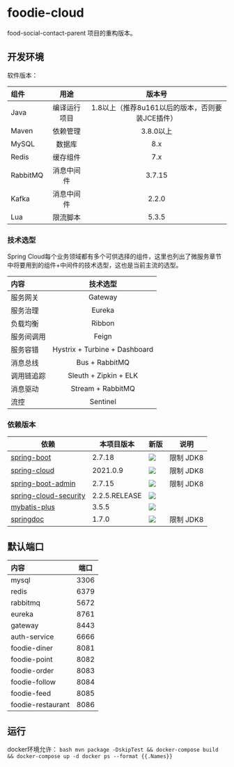 # foodie-cloud

food-social-contact-parent 项目的重构版本。

## 开发环境

软件版本：

| 组件          | 用途  	  |              版本号              | 
|:------------|:------:|:-----------------------------:| 
| Java        | 编译运行项目 | 1.8以上（推荐8u161以后的版本，否则要装JCE插件） |
| Maven       |  依赖管理  |            3.8.0以上            |
| MySQL       |  数据库   |              8.x              | 
| Redis     	 | 缓存组件 	 |              7.x              | 
| RabbitMQ    | 消息中间件  |            3.7.15             | 
| Kafka       | 消息中间件  |             2.2.0             
| Lua         |  限流脚本  |             5.3.5             | 

### 技术选型

Spring Cloud每个业务领域都有多个可供选择的组件，这里也列出了微服务章节中将要用到的组件+中间件的技术选型，这也是当前主流的选型。

| 内容          |            技术选型  	            | 
|:------------|:-----------------------------:| 
| 服务网关     	  |            Gateway            |
| 服务治理  	     |           Eureka 	            |
| 负载均衡     	  |           Ribbon 	            |
| 服务间调用     	 |            Feign 	            |
| 服务容错     	  | Hystrix + Turbine + Dashboard |
| 消息总线     	  |        Bus + RabbitMQ	        |
| 调用链追踪     	 |     Sleuth + Zipkin + ELK     |
| 消息驱动     	  |      Stream + RabbitMQ	       |
| 流控     	    |          Sentinel 	           |

### 依赖版本

| 依赖                                                                         | 本项目版本         | 新版                                                                                                                                                                                                                                 | 说明      |
|----------------------------------------------------------------------------|---------------|------------------------------------------------------------------------------------------------------------------------------------------------------------------------------------------------------------------------------------|---------|
| [spring-boot](https://github.com/spring-projects/spring-boot)              | 2.7.18        | <img src="https://img.shields.io/maven-metadata/v?label=&color=blue&versionPrefix=2.&metadataUrl=https://oss.sonatype.org/content/repositories/releases/org/springframework/boot/spring-boot-dependencies/maven-metadata.xml">     | 限制 JDK8 |
| [spring-cloud](https://github.com/spring-cloud)                            | 2021.0.9      | <img src="https://img.shields.io/maven-metadata/v?label=&color=blue&versionPrefix=2021&metadataUrl=https://oss.sonatype.org/content/repositories/releases/org/springframework/cloud/spring-cloud-dependencies/maven-metadata.xml"> | 限制 JDK8 |
| [spring-boot-admin](https://github.com/codecentric/spring-boot-admin)      | 2.7.15        | <img src="https://img.shields.io/maven-metadata/v?label=&color=blue&versionPrefix=2.&metadataUrl=https://oss.sonatype.org/content/repositories/releases/de/codecentric/spring-boot-admin-dependencies/maven-metadata.xml">         | 限制 JDK8 |
| [spring-cloud-security](https://spring.io/projects/spring-cloud-security/) | 2.2.5.RELEASE | <img src="https://img.shields.io/maven-metadata/v?label=&color=blue&metadataUrl=https://repo1.maven.org/maven2/org/springframework/cloud/spring-cloud-starter-security/maven-metadata.xml">                                        |         |
| [mybatis-plus](https://github.com/baomidou/mybatis-plus)                   | 3.5.5         | <img src="https://img.shields.io/maven-metadata/v?label=&color=blue&metadataUrl=https://oss.sonatype.org/content/repositories/releases/com/baomidou/mybatis-plus-boot-starter/maven-metadata.xml">                                 |         |
| [springdoc](https://github.com/springdoc)                                  | 1.7.0         | <img src="https://img.shields.io/maven-metadata/v?label=&color=blue&metadataUrl=https://oss.sonatype.org/content/repositories/releases/org/springdoc/springdoc-openapi-ui/maven-metadata.xml">                                     | 限制 JDK8 |

## 默认端口

| 内容                      | 端口  	  | 
|:------------------------|:------:| 
| mysql     	             | 3306 	 |
| redis   	               | 6379 	 |
| rabbitmq    	           | 5672 	 |
| eureka  	               | 8761 	 |
| gateway     	           |  8443  |
| auth-service     	      |  6666  |
| foodie-diner     	      |  8081  |
| foodie-point     	      |  8082  |
| foodie-order     	      |  8083  |
| foodie-follow     	     |  8084  |
| foodie-feed     	       |  8085  |
| foodie-restaurant     	 |  8086  |

## 运行

docker环境允许：
``bash
mvn package -DskipTest && docker-compose build && docker-compose up -d
docker ps --format {{.Names}}
``